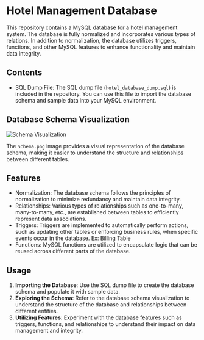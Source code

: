# Hotel Management Database

This repository contains a MySQL database for a hotel management system. The database is fully normalized and incorporates various types of relations. In addition to normalization, the database utilizes triggers, functions, and other MySQL features to enhance functionality and maintain data integrity.

## Contents

- SQL Dump File: The SQL dump file (`hotel_database_dump.sql`) is included in the repository. You can use this file to import the database schema and sample data into your MySQL environment.

## Database Schema Visualization

![Schema Visualization](Schema.png)

The `Schema.png` image provides a visual representation of the database schema, making it easier to understand the structure and relationships between different tables.

## Features

- Normalization: The database schema follows the principles of normalization to minimize redundancy and maintain data integrity.
- Relationships: Various types of relationships such as one-to-many, many-to-many, etc., are established between tables to efficiently represent data associations.
- Triggers: Triggers are implemented to automatically perform actions, such as updating other tables or enforcing business rules, when specific events occur in the database. Ex: Billing Table
- Functions: MySQL functions are utilized to encapsulate logic that can be reused across different parts of the database.

## Usage

1. **Importing the Database**: Use the SQL dump file to create the database schema and populate it with sample data.
2. **Exploring the Schema**: Refer to the database schema visualization to understand the structure of the database and relationships between different entities.
3. **Utilizing Features**: Experiment with the database features such as triggers, functions, and relationships to understand their impact on data management and integrity.
